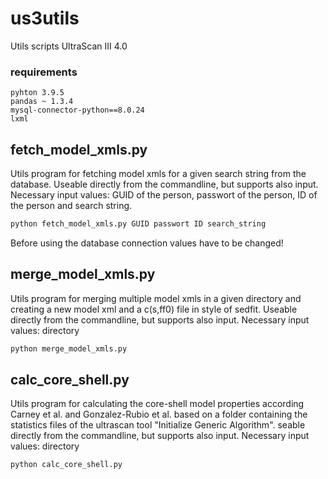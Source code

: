 # us3utils
Utils scripts UltraScan III 4.0

### requirements
```
pyhton 3.9.5
pandas ~ 1.3.4
mysql-connector-python==8.0.24
lxml
```

## fetch_model_xmls.py
Utils program for fetching model xmls for a given search string from the database. Useable directly from the commandline, but supports also input.
Necessary input values: GUID of the person, passwort of the person, ID of the person and search string.
```bash
python fetch_model_xmls.py GUID passwort ID search_string
```
Before using the database connection values have to be changed!

## merge_model_xmls.py
Utils program for merging multiple model xmls in a given directory and creating a new model xml and a c(s,ff0) file in style of sedfit. Useable directly from the commandline, but supports also input.
Necessary input values: directory
```bash
python merge_model_xmls.py
```

## calc_core_shell.py
Utils program for calculating the core-shell model properties according Carney et al. and Gonzalez-Rubio et al. based on a folder containing the statistics files of the ultrascan tool "Initialize Generic Algorithm". seable directly from the commandline, but supports also input.
Necessary input values: directory
```bash
python calc_core_shell.py
```

